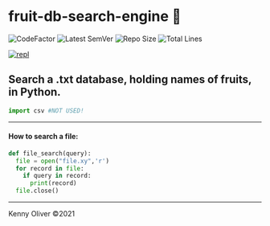 # fruit-db-search-engine :pineapple:

![CodeFactor](https://www.codefactor.io/repository/github/KennyOliver/fruit-db-search-engine/badge?style=for-the-badge)
![Latest SemVer](https://img.shields.io/github/v/tag/KennyOliver/fruit-db-search-engine?label=version&sort=semver&style=for-the-badge)
![Repo Size](https://img.shields.io/github/repo-size/KennyOliver/fruit-db-search-engine?style=for-the-badge)
![Total Lines](https://img.shields.io/tokei/lines/github/KennyOliver/fruit-db-search-engine?style=for-the-badge)

[![repl](https://repl.it/badge/github/KennyOliver/fruit-db-search-engine)](https://repl.it/@KennyOliver/fruit-db-search-engine)

Search a .txt database, holding names of fruits, in Python.
---
```python
import csv #NOT USED!
```
----
#### How to search a file:
```python
def file_search(query):
  file = open("file.xy",'r')
  for record in file:
    if query in record:
      print(record)
  file.close()
```
---
Kenny Oliver ©2021
